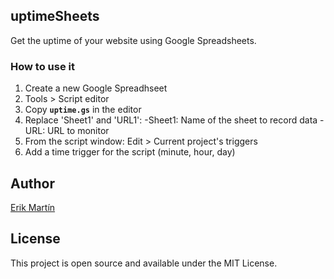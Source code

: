 ## uptimeSheets

Get the uptime of your website using Google Spreadsheets.

### How to use it

1. Create a new Google Spreadhseet
2. Tools > Script editor
3. Copy **`uptime.gs`** in the editor
4. Replace 'Sheet1' and 'URL1':
    -Sheet1: Name of the sheet to record data
    -URL: URL to monitor
5. From the script window: Edit > Current project's triggers
6. Add a time trigger for the script (minute, hour, day)

## Author

[Erik Martín](https://erikmartinjordan.com)

## License

This project is open source and available under the MIT License.